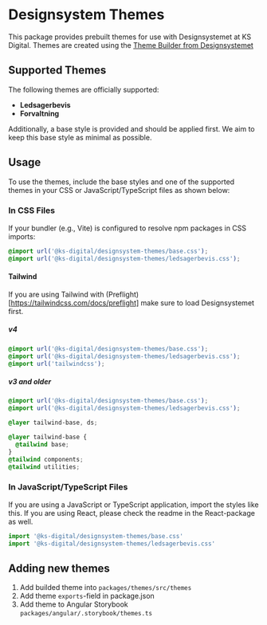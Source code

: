 # Designsystem Themes

This package provides prebuilt themes for use with Designsystemet at KS Digital. Themes are created using the [Theme Builder from Designsystemet](https://theme.designsystemet.no/)

## Supported Themes

The following themes are officially supported:

- **Ledsagerbevis**
- **Forvaltning**

Additionally, a base style is provided and should be applied first. We aim to keep this base style as minimal as possible.

## Usage

To use the themes, include the base styles and one of the supported themes in your CSS or JavaScript/TypeScript files as shown below:

### In CSS Files

If your bundler (e.g., Vite) is configured to resolve npm packages in CSS imports:

```css
@import url('@ks-digital/designsystem-themes/base.css');
@import url('@ks-digital/designsystem-themes/ledsagerbevis.css');
```

#### Tailwind

If you are using Tailwind with (Preflight)[https://tailwindcss.com/docs/preflight] make sure to load Designsystemet first.

##### v4

```css
@import url('@ks-digital/designsystem-themes/base.css');
@import url('@ks-digital/designsystem-themes/ledsagerbevis.css');
@import url('tailwindcss');
```

##### v3 and older

```css
@import url('@ks-digital/designsystem-themes/base.css');
@import url('@ks-digital/designsystem-themes/ledsagerbevis.css');

@layer tailwind-base, ds;

@layer tailwind-base {
  @tailwind base;
}
@tailwind components;
@tailwind utilities;
```

### In JavaScript/TypeScript Files

If you are using a JavaScript or TypeScript application, import the styles like this. If you are using React, please check the readme in the React-package as well.

```javascript
import '@ks-digital/designsystem-themes/base.css'
import '@ks-digital/designsystem-themes/ledsagerbevis.css'
```

## Adding new themes

1. Add builded theme into `packages/themes/src/themes`
2. Add theme `exports`-field in package.json
3. Add theme to Angular Storybook `packages/angular/.storybook/themes.ts`
